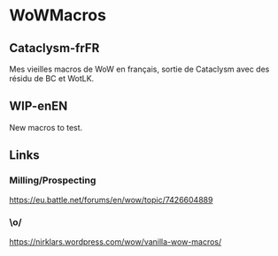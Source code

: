 # WoWMacros

## Cataclysm-frFR ##
Mes vieilles macros de WoW en français, sortie de Cataclysm avec des résidu de BC et WotLK.

## WIP-enEN ##
New macros to test.

## Links ##
### Milling/Prospecting ###
https://eu.battle.net/forums/en/wow/topic/7426604889
### \o/ ###
https://nirklars.wordpress.com/wow/vanilla-wow-macros/
